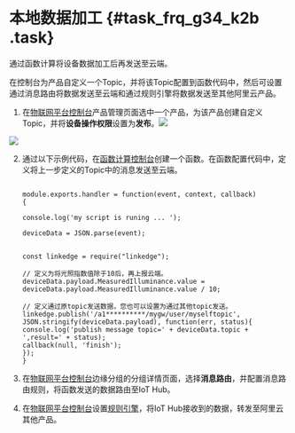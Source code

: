 # 本地数据加工 {#task_frq_g34_k2b .task}

通过函数计算将设备数据加工后再发送至云端。

在控制台为产品自定义一个Topic，并将该Topic配置到函数代码中，然后可设置通过消息路由将数据发送至云端和通过规则引擎将数据发送至其他阿里云产品。

1.  在[物联网平台控制台](https://iot.console.aliyun.com/)产品管理页面选中一个产品，为该产品创建自定义Topic，并将**设备操作权限**设置为**发布**。![](http://static-aliyun-doc.oss-cn-hangzhou.aliyuncs.com/assets/img/15161/6605_zh-CN.png)

![](http://static-aliyun-doc.oss-cn-hangzhou.aliyuncs.com/assets/img/15161/6606_zh-CN.png)

 
2.  通过以下示例代码，在[函数计算控制台](https://fc.console.aliyun.com/)创建一个函数。在函数配置代码中，定义将上一步定义的Topic中的消息发送至云端。 

    ```
    
    module.exports.handler = function(event, context, callback) 
    { 
    
    console.log('my script is runing ... '); 
    
    deviceData = JSON.parse(event);
    
    
    const linkedge = require("linkedge"); 
    
    // 定义为将光照指数值除于10后，再上报云端。
    deviceData.payload.MeasuredIlluminance.value = deviceData.payload.MeasuredIlluminance.value / 10; 
    
    // 定义通过原topic发送数据，您也可以设置为通过其他topic发送。
    linkedge.publish('/a1**********/mygw/user/myselftopic', JSON.stringify(deviceData.payload), function(err, status){
    console.log('publish message topic=' + deviceData.topic + ',result=' + status); 
    callback(null, 'finish'); 
    }); 
    }
    ```

3.  在[物联网平台控制台](https://iot.console.aliyun.com/)边缘分组的分组详情页面，选择**消息路由**，并配置消息路由规则，将函数发送的数据路由至IoT Hub。 
4.  在[物联网平台控制台](https://iot.console.aliyun.com/)设置[规则引擎](../../../../cn.zh-CN/用户指南/规则引擎/概览.md#)，将IoT Hub接收到的数据，转发至阿里云其他产品。 

